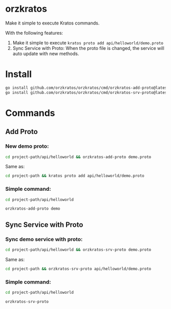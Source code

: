# orzkratos
Make it simple to execute Kratos commands.

With the following features:
1. Make it simple to execute `kratos proto add api/helloworld/demo.proto`
2. Sync Service with Proto: When the proto file is changed, the service will auto update with new methods.

# Install

```bash
go install github.com/orzkratos/orzkratos/cmd/orzkratos-add-proto@latest
go install github.com/orzkratos/orzkratos/cmd/orzkratos-srv-proto@latest
```

# Commands

## Add Proto

### New demo proto:
```bash
cd project-path/api/helloworld && orzkratos-add-proto demo.proto
```

Same as:
```bash
cd project-path && kratos proto add api/helloworld/demo.proto
```

### Simple command:
```bash
cd project-path/api/helloworld

orzkratos-add-proto demo
```

## Sync Service with Proto

### Sync demo service with proto:
```bash
cd project-path/api/helloworld && orzkratos-srv-proto demo.proto
```

Same as:
```bash
cd project-path && orzkratos-srv-proto api/helloworld/demo.proto
```

### Simple command:
```bash
cd project-path/api/helloworld

orzkratos-srv-proto
```
